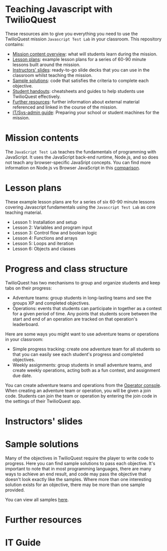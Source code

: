 # Teaching Javascript with TwilioQuest

These resources aim to give you everything you need to use the TwilioQuest mission `Javascript Test Lab` in your classroom. This repository contains:

- [Mission content overview](#mission-contents): what will students learn during the mission.
- [Lesson plans](#lesson-plans): example lesson plans for a series of 60-90 minute lessons built around the mission.
- [Instructors' slides](#instructors-slides): ready-to-go slide decks that you can use in the classroom whilst teaching the mission.
- [Sample solutions](#sample-solutions): code that satisfies the criteria to complete each objective.
- [Student handouts](#student-handouts): cheatsheets and guides to help students use TwilioQuest effectively.
- [Further resources](#further-resources): further information about external material referenced and linked in the course of the mission.
- [IT/Sys-admin guide](#IT-guide): Preparing your school or student machines for the mission.

# Mission contents

The `JavaScript Test Lab` teaches the fundamentals of programming with JavaScript. It uses the JavaScript back-end runtime, Node.js, and so does not teach any browser-specific JavaSript concepts. You can find more information on Node.js vs Browser JavaScript in this [comparison](https://nodejs.dev/learn/differences-between-nodejs-and-the-browser).

# Lesson plans

These example lesson plans are for a series of six 60-90 minute lessons covering Javascript fundamentals using the `Javascript Test Lab` as core teaching material. 

- Lesson 1: Installation and setup
- Lesson 2: Variables and program input
- Lesson 3: Control flow and boolean logic
- Lesson 4: Functions and arrays
- Lesson 5: Loops and iteration
- Lesson 6: Objects and classes

# Progress and class structure

TwilioQuest has two mechanisms to group and organize students and keep tabs on their progress:

- Adventure teams: group students in long-lasting teams and see the groups XP and completed objectives.
- Operations: events that students can participate in together as a contest for a given period of time. Any points that students score between the start and end of an operation are tracked on that operation's leaderboard.

Here are some ways you might want to use adventure teams or operations in your classroom:

- Simple progress tracking: create one adventure team for all students so that you can easily see each student's progress and completed objectives.
- Weekly assignments: group students in small adventure teams, and create weekly operations, acting both as a fun contest, and assignment due date.

You can create adventure teams and operations from the [Operator console](https://twilio.com/quest/app/educator). When creating an adventure team or operation, you will be given a join code. Students can join the team or operation by entering the join code in the settings of their TwilioQuest app. 

# Instructors' slides

# Sample solutions

Many of the objectives in TwilioQuest require the player to write code to progress. Here you can find sample solutions to pass each objective. It's important to note that in most programming languages, there are many ways to achieve an end result, and code may pass the objective that doesn't look exactly like the samples. Where more than one interesting solution exists for an objective, there may be more than one sample provided.

You can view all samples [here](/sample-solutions).
# Further resources

# IT Guide